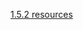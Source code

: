 [1.5.2 resources](/appium/01_ruby_appium_native_ios_automation/05_conclusion/02_additional_resources.md)